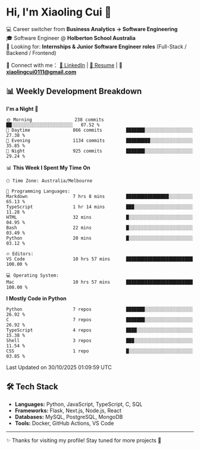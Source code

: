 # Hi, I'm Xiaoling Cui 👋

💻 Career switcher from **Business Analytics → Software Engineering**  
🎓 Software Engineer @ **Holberton School Australia**  
💼 Looking for: **Internships & Junior Software Engineer roles** (Full-Stack / Backend / Frontend)  

🔗 Connect with me：
[💼 LinkedIn](https://www.linkedin.com/in/xiaoling-cui-9b504a350/) | 
[📄 Resume](https://xl-c111.github.io/xiaoling-cui-resume/) | 
📧 **xiaolingcui0111@gmail.com**




## 📊 Weekly Development Breakdown  

<!--START_SECTION:waka-->
**I'm a Night 🦉** 

```text
🌞 Morning                238 commits         ██░░░░░░░░░░░░░░░░░░░░░░░   07.52 % 
🌆 Daytime                866 commits         ███████░░░░░░░░░░░░░░░░░░   27.38 % 
🌃 Evening                1134 commits        █████████░░░░░░░░░░░░░░░░   35.85 % 
🌙 Night                  925 commits         ███████░░░░░░░░░░░░░░░░░░   29.24 % 
```


📊 **This Week I Spent My Time On** 

```text
🕑︎ Time Zone: Australia/Melbourne

💬 Programming Languages: 
Markdown                 7 hrs 8 mins        ████████████████░░░░░░░░░   65.13 % 
TypeScript               1 hr 14 mins        ███░░░░░░░░░░░░░░░░░░░░░░   11.28 % 
HTML                     32 mins             █░░░░░░░░░░░░░░░░░░░░░░░░   04.95 % 
Bash                     22 mins             █░░░░░░░░░░░░░░░░░░░░░░░░   03.49 % 
Python                   20 mins             █░░░░░░░░░░░░░░░░░░░░░░░░   03.12 % 

🔥 Editors: 
VS Code                  10 hrs 57 mins      █████████████████████████   100.00 % 

💻 Operating System: 
Mac                      10 hrs 57 mins      █████████████████████████   100.00 % 
```

**I Mostly Code in Python** 

```text
Python                   7 repos             ███████░░░░░░░░░░░░░░░░░░   26.92 % 
C                        7 repos             ███████░░░░░░░░░░░░░░░░░░   26.92 % 
TypeScript               4 repos             ████░░░░░░░░░░░░░░░░░░░░░   15.38 % 
Shell                    3 repos             ███░░░░░░░░░░░░░░░░░░░░░░   11.54 % 
CSS                      1 repo              █░░░░░░░░░░░░░░░░░░░░░░░░   03.85 % 
```




 Last Updated on 30/10/2025 01:09:59 UTC
<!--END_SECTION:waka-->


## 🛠️ Tech Stack

- **Languages:** Python, JavaScript, TypeScript, C, SQL  
- **Frameworks:** Flask, Next.js, Node.js, React  
- **Databases:** MySQL, PostgreSQL, MongoDB  
- **Tools:** Docker, GitHub Actions, VS Code  

---

✨ Thanks for visiting my profile! Stay tuned for more projects 🚀
